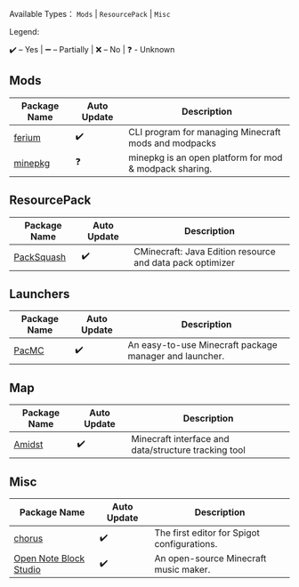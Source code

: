 Available Types：
`Mods` | `ResourcePack` | `Misc`

Legend:

✔️ – Yes | ➖ – Partially | ❌ – No
| ❓ - Unknown
## Mods
| Package Name | Auto Update | Description |
| ----------- | ----------- | ----------- | 
| [ferium](https://github.com/gorilla-devs/ferium) | ✔️ | CLI program for managing Minecraft mods and modpacks |
| [minepkg](https://preview.minepkg.io) | ❓ | minepkg is an open platform for mod & modpack sharing.|

## ResourcePack
| Package Name | Auto Update | Description |
| ----------- | ----------- | ----------- | 
| [PackSquash](https://comunidadaylas.github.io/PackSquash) | ✔️ | CMinecraft: Java Edition resource and data pack optimizer |

## Launchers
| Package Name | Auto Update | Description |
| ----------- | ----------- | ----------- | 
| [PacMC](https://github.com/jakobkmar/pacmc) | ✔️ | An easy-to-use Minecraft package manager and launcher. |

## Map
| Package Name | Auto Update | Description |
| ----------- | ----------- | ----------- | 
| [Amidst](https://github.com/toolbox4minecraft/amidst) | ✔️ | Minecraft interface and data/structure tracking tool |

## Misc
| Package Name | Auto Update | Description |
| ----------- | ----------- | ----------- | 
| [chorus](https://chorusmc.org) | ✔️ | The first editor for Spigot configurations. |
| [Open Note Block Studio](https://github.com/OpenNBS/OpenNoteBlockStudio) | ✔️ | An open-source Minecraft music maker. |